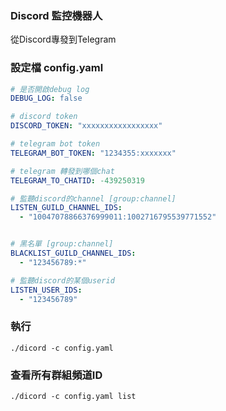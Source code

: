 ### Discord 監控機器人

從Discord專發到Telegram



### 設定檔 config.yaml

```yaml
# 是否開啟debug log
DEBUG_LOG: false

# discord token
DISCORD_TOKEN: "xxxxxxxxxxxxxxxxx"

# telegram bot token
TELEGRAM_BOT_TOKEN: "1234355:xxxxxxx"

# telegram 轉發到哪個chat
TELEGRAM_TO_CHATID: -439250319

# 監聽discord的channel [group:channel]
LISTEN_GUILD_CHANNEL_IDS:
  - "10047078866376999011:1002716795539771552" 


# 黑名單 [group:channel]
BLACKLIST_GUILD_CHANNEL_IDS:
  - "123456789:*"

# 監聽discord的某個userid
LISTEN_USER_IDS:
  - "123456789"
```


### 執行
```
./dicord -c config.yaml
```

### 查看所有群組頻道ID
```
./dicord -c config.yaml list
```
